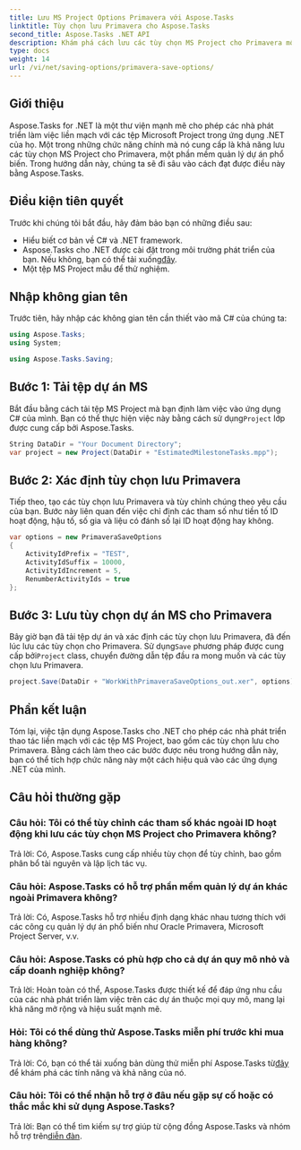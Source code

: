 ```yaml
---
title: Lưu MS Project Options Primavera với Aspose.Tasks
linktitle: Tùy chọn lưu Primavera cho Aspose.Tasks
second_title: Aspose.Tasks .NET API
description: Khám phá cách lưu các tùy chọn MS Project cho Primavera một cách liền mạch bằng Aspose.Tasks for .NET. Thực hiện theo hướng dẫn từng bước của chúng tôi.
type: docs
weight: 14
url: /vi/net/saving-options/primavera-save-options/
---
```

## Giới thiệu
Aspose.Tasks for .NET là một thư viện mạnh mẽ cho phép các nhà phát triển làm việc liền mạch với các tệp Microsoft Project trong ứng dụng .NET của họ. Một trong những chức năng chính mà nó cung cấp là khả năng lưu các tùy chọn MS Project cho Primavera, một phần mềm quản lý dự án phổ biến. Trong hướng dẫn này, chúng ta sẽ đi sâu vào cách đạt được điều này bằng Aspose.Tasks.
## Điều kiện tiên quyết
Trước khi chúng tôi bắt đầu, hãy đảm bảo bạn có những điều sau:
- Hiểu biết cơ bản về C# và .NET framework.
-  Aspose.Tasks cho .NET được cài đặt trong môi trường phát triển của bạn. Nếu không, bạn có thể tải xuống[đây](https://releases.aspose.com/tasks/net/).
- Một tệp MS Project mẫu để thử nghiệm.

## Nhập không gian tên
Trước tiên, hãy nhập các không gian tên cần thiết vào mã C# của chúng ta:
```csharp
using Aspose.Tasks;
using System;

using Aspose.Tasks.Saving;
```
## Bước 1: Tải tệp dự án MS
Bắt đầu bằng cách tải tệp MS Project mà bạn định làm việc vào ứng dụng C# của mình. Bạn có thể thực hiện việc này bằng cách sử dụng`Project` lớp được cung cấp bởi Aspose.Tasks.
```csharp
String DataDir = "Your Document Directory";
var project = new Project(DataDir + "EstimatedMilestoneTasks.mpp");
```
## Bước 2: Xác định tùy chọn lưu Primavera
Tiếp theo, tạo các tùy chọn lưu Primavera và tùy chỉnh chúng theo yêu cầu của bạn. Bước này liên quan đến việc chỉ định các tham số như tiền tố ID hoạt động, hậu tố, số gia và liệu có đánh số lại ID hoạt động hay không.
```csharp
var options = new PrimaveraSaveOptions
{
    ActivityIdPrefix = "TEST",
    ActivityIdSuffix = 10000,
    ActivityIdIncrement = 5,
    RenumberActivityIds = true
};
```
## Bước 3: Lưu tùy chọn dự án MS cho Primavera
 Bây giờ bạn đã tải tệp dự án và xác định các tùy chọn lưu Primavera, đã đến lúc lưu các tùy chọn cho Primavera. Sử dụng`Save` phương pháp được cung cấp bởi`Project` class, chuyển đường dẫn tệp đầu ra mong muốn và các tùy chọn lưu Primavera.
```csharp
project.Save(DataDir + "WorkWithPrimaveraSaveOptions_out.xer", options);
```

## Phần kết luận
Tóm lại, việc tận dụng Aspose.Tasks cho .NET cho phép các nhà phát triển thao tác liền mạch với các tệp MS Project, bao gồm các tùy chọn lưu cho Primavera. Bằng cách làm theo các bước được nêu trong hướng dẫn này, bạn có thể tích hợp chức năng này một cách hiệu quả vào các ứng dụng .NET của mình.
## Câu hỏi thường gặp
### Câu hỏi: Tôi có thể tùy chỉnh các tham số khác ngoài ID hoạt động khi lưu các tùy chọn MS Project cho Primavera không?
Trả lời: Có, Aspose.Tasks cung cấp nhiều tùy chọn để tùy chỉnh, bao gồm phân bổ tài nguyên và lập lịch tác vụ.
### Câu hỏi: Aspose.Tasks có hỗ trợ phần mềm quản lý dự án khác ngoài Primavera không?
Trả lời: Có, Aspose.Tasks hỗ trợ nhiều định dạng khác nhau tương thích với các công cụ quản lý dự án phổ biến như Oracle Primavera, Microsoft Project Server, v.v.
### Câu hỏi: Aspose.Tasks có phù hợp cho cả dự án quy mô nhỏ và cấp doanh nghiệp không?
Trả lời: Hoàn toàn có thể, Aspose.Tasks được thiết kế để đáp ứng nhu cầu của các nhà phát triển làm việc trên các dự án thuộc mọi quy mô, mang lại khả năng mở rộng và hiệu suất mạnh mẽ.
### Hỏi: Tôi có thể dùng thử Aspose.Tasks miễn phí trước khi mua hàng không?
 Trả lời: Có, bạn có thể tải xuống bản dùng thử miễn phí Aspose.Tasks từ[đây](https://releases.aspose.com/) để khám phá các tính năng và khả năng của nó.
### Câu hỏi: Tôi có thể nhận hỗ trợ ở đâu nếu gặp sự cố hoặc có thắc mắc khi sử dụng Aspose.Tasks?
Trả lời: Bạn có thể tìm kiếm sự trợ giúp từ cộng đồng Aspose.Tasks và nhóm hỗ trợ trên[diễn đàn](https://forum.aspose.com/c/tasks/15).